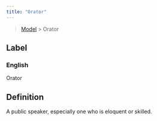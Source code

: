 ```yaml
---
title: "Orator"
---
```


> [Model](../../) > Orator

## Label

### English
Orator


## Definition
A public speaker, especially one who is eloquent or skilled. 


    
